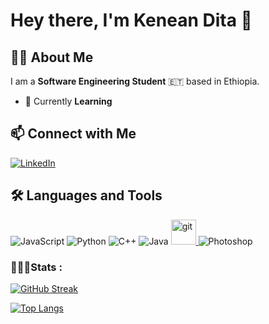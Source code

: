 # Hey there, I'm Kenean Dita 👋

## 👨‍💻 About Me

I am a **Software Engineering Student** 🇪🇹 based in Ethiopia.

- 🌴 Currently **Learning**

## 📫 Connect with Me

[![LinkedIn](https://img.shields.io/badge/LinkedIn-blue?style=flat&logo=linkedin)](https://www.linkedin.com/in/kenean-dita-55a52725b/)

## 🛠 Languages and Tools

![JavaScript](https://img.shields.io/badge/JavaScript-F7DF1E?style=flat&logo=javascript&logoColor=black)
![Python](https://img.shields.io/badge/Python-3776AB?style=flat&logo=python&logoColor=white)
![C++](https://img.shields.io/badge/C++-00599C?style=flat&logo=c%2B%2B&logoColor=white)
![Java](https://img.shields.io/badge/Java-007396?style=flat&logo=java&logoColor=white)
<a href="https://git-scm.com/" target="_blank" rel="noreferrer"> <img src="https://www.vectorlogo.zone/logos/git-scm/git-scm-icon.svg" alt="git" width="40" height="40"/> </a>![Photoshop](https://img.shields.io/badge/Adobe%20Photoshop-31A8FF?style=flat&logo=adobe-photoshop&logoColor=black)

### 👨🏼‍💻Stats :

[![GitHub Streak](http://github-readme-streak-stats.herokuapp.com?user=KeneanDita&theme=dark&background=000000)](https://git.io/streak-stats)

[![Top Langs](https://github-readme-stats.vercel.app/api/top-langs/?username=KeneanDita&layout=compact&theme=vision-friendly-dark)](https://github.com/anuraghazra/github-readme-stats)

 
